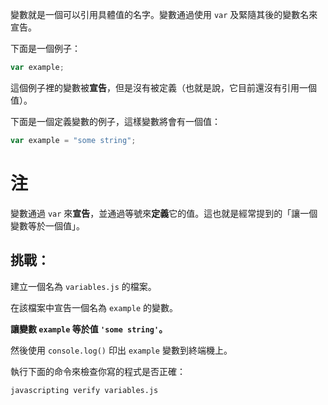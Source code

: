 變數就是一個可以引用具體值的名字。變數通過使用 `var` 及緊隨其後的變數名來宣告。

下面是一個例子：

```js
var example;
```

這個例子裡的變數被**宣告**，但是沒有被定義（也就是說，它目前還沒有引用一個值）。

下面是一個定義變數的例子，這樣變數將會有一個值：

```js
var example = "some string";
```

# 注

變數通過 `var` 來**宣告**，並通過等號來**定義**它的值。這也就是經常提到的「讓一個變數等於一個值」。

## 挑戰：

建立一個名為 `variables.js` 的檔案。

在該檔案中宣告一個名為 `example` 的變數。

**讓變數 `example` 等於值 `'some string'`。**

然後使用 `console.log()` 印出 `example` 變數到終端機上。

執行下面的命令來檢查你寫的程式是否正確：

`javascripting verify variables.js`
